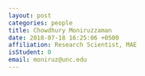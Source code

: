 ```yaml
---
layout: post
categories: people
title: Chowdhury Moniruzzaman
date: 2018-07-18 16:25:06 +0500
affiliation: Research Scientist, MAE
isStudent: 0
email: moniruz@unc.edu
---
```

